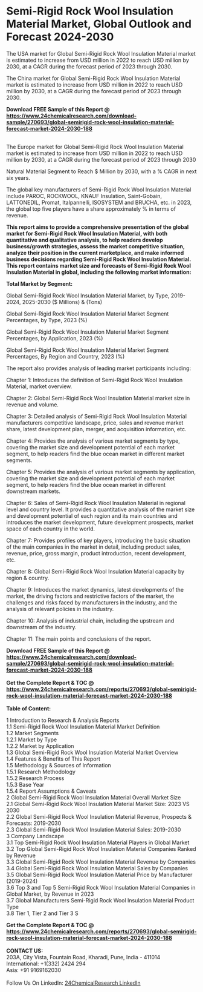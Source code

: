 <h1>Semi-Rigid Rock Wool Insulation Material Market, Global Outlook and Forecast 2024-2030</h1><p>The USA market for Global Semi-Rigid Rock Wool Insulation Material market is estimated to increase from USD million in 2022 to reach USD million by 2030, at a CAGR during the forecast period of 2023 through 2030.</p><p>
</p><p>The China market for Global Semi-Rigid Rock Wool Insulation Material market is estimated to increase from USD million in 2022 to reach USD million by 2030, at a CAGR during the forecast period of 2023 through 2030.</p><div><b>Download FREE Sample of this Report @ 
            <a href="https://www.24chemicalresearch.com/download-sample/270693/global-semirigid-rock-wool-insulation-material-forecast-market-2024-2030-188">
            https://www.24chemicalresearch.com/download-sample/270693/global-semirigid-rock-wool-insulation-material-forecast-market-2024-2030-188</a></b></div><br><p>
</p><p>The Europe market for Global Semi-Rigid Rock Wool Insulation Material market is estimated to increase from USD million in 2022 to reach USD million by 2030, at a CAGR during the forecast period of 2023 through 2030</p><p>
Natural Material Segment to Reach $ Million by 2030, with a % CAGR in next six years.</p><p>
The global key manufacturers of Semi-Rigid Rock Wool Insulation Material include PAROC, ROCKWOOL, KNAUF Insulation, Saint-Gobain, LATTONEDIL, Promat, Italpannelli, ISOSYSTEM and BRUCHA, etc. in 2023, the global top five players have a share approximately % in terms of revenue.</p><p>
<strong>This report aims to provide a comprehensive presentation of the global market for Semi-Rigid Rock Wool Insulation Material, with both quantitative and qualitative analysis, to help readers develop business/growth strategies, assess the market competitive situation, analyze their position in the current marketplace, and make informed business decisions regarding Semi-Rigid Rock Wool Insulation Material. This report contains market size and forecasts of Semi-Rigid Rock Wool Insulation Material in global, including the following market information:</strong></p><p>
</p><p>
<strong>Total Market by Segment:</strong></p><p>
Global Semi-Rigid Rock Wool Insulation Material Market, by Type, 2019-2024, 2025-2030 ($ Millions) &amp; (Tons)</p><p>
Global Semi-Rigid Rock Wool Insulation Material Market Segment Percentages, by Type, 2023 (%)</p><p>
</p><p>
Global Semi-Rigid Rock Wool Insulation Material Market Segment Percentages, by Application, 2023 (%)</p><p>
</p><p>
Global Semi-Rigid Rock Wool Insulation Material Market Segment Percentages, By Region and Country, 2023 (%)</p><p>
</p><p>
The report also provides analysis of leading market participants including:</p><p>
</p><p>
</p><p>
Chapter 1: Introduces the definition of Semi-Rigid Rock Wool Insulation Material, market overview.</p><p>
Chapter 2: Global Semi-Rigid Rock Wool Insulation Material market size in revenue and volume.</p><p>
Chapter 3: Detailed analysis of Semi-Rigid Rock Wool Insulation Material manufacturers competitive landscape, price, sales and revenue market share, latest development plan, merger, and acquisition information, etc.</p><p>
Chapter 4: Provides the analysis of various market segments by type, covering the market size and development potential of each market segment, to help readers find the blue ocean market in different market segments.</p><p>
Chapter 5: Provides the analysis of various market segments by application, covering the market size and development potential of each market segment, to help readers find the blue ocean market in different downstream markets.</p><p>
Chapter 6: Sales of Semi-Rigid Rock Wool Insulation Material in regional level and country level. It provides a quantitative analysis of the market size and development potential of each region and its main countries and introduces the market development, future development prospects, market space of each country in the world.</p><p>
Chapter 7: Provides profiles of key players, introducing the basic situation of the main companies in the market in detail, including product sales, revenue, price, gross margin, product introduction, recent development, etc.</p><p>
Chapter 8: Global Semi-Rigid Rock Wool Insulation Material capacity by region &amp; country.</p><p>
Chapter 9: Introduces the market dynamics, latest developments of the market, the driving factors and restrictive factors of the market, the challenges and risks faced by manufacturers in the industry, and the analysis of relevant policies in the industry.</p><p>
Chapter 10: Analysis of industrial chain, including the upstream and downstream of the industry.</p><p>
Chapter 11: The main points and conclusions of the report.</p><div><b>Download FREE Sample of this Report @ 
            <a href="https://www.24chemicalresearch.com/download-sample/270693/global-semirigid-rock-wool-insulation-material-forecast-market-2024-2030-188">
            https://www.24chemicalresearch.com/download-sample/270693/global-semirigid-rock-wool-insulation-material-forecast-market-2024-2030-188</a></b></div><br><div><b>Get the Complete Report & TOC @ 
            <a href="https://www.24chemicalresearch.com/reports/270693/global-semirigid-rock-wool-insulation-material-forecast-market-2024-2030-188">
            https://www.24chemicalresearch.com/reports/270693/global-semirigid-rock-wool-insulation-material-forecast-market-2024-2030-188</a></b></div><br>
            <b>Table of Content:</b><p>1 Introduction to Research & Analysis Reports<br />
    1.1 Semi-Rigid Rock Wool Insulation Material Market Definition<br />
    1.2 Market Segments<br />
        1.2.1 Market by Type<br />
        1.2.2 Market by Application<br />
    1.3 Global Semi-Rigid Rock Wool Insulation Material Market Overview<br />
    1.4 Features & Benefits of This Report<br />
    1.5 Methodology & Sources of Information<br />
        1.5.1 Research Methodology<br />
        1.5.2 Research Process<br />
        1.5.3 Base Year<br />
        1.5.4 Report Assumptions & Caveats<br />
2 Global Semi-Rigid Rock Wool Insulation Material Overall Market Size<br />
    2.1 Global Semi-Rigid Rock Wool Insulation Material Market Size: 2023 VS 2030<br />
    2.2 Global Semi-Rigid Rock Wool Insulation Material Revenue, Prospects & Forecasts: 2019-2030<br />
    2.3 Global Semi-Rigid Rock Wool Insulation Material Sales: 2019-2030<br />
3 Company Landscape<br />
    3.1 Top Semi-Rigid Rock Wool Insulation Material Players in Global Market<br />
    3.2 Top Global Semi-Rigid Rock Wool Insulation Material Companies Ranked by Revenue<br />
    3.3 Global Semi-Rigid Rock Wool Insulation Material Revenue by Companies<br />
    3.4 Global Semi-Rigid Rock Wool Insulation Material Sales by Companies<br />
    3.5 Global Semi-Rigid Rock Wool Insulation Material Price by Manufacturer (2019-2024)<br />
    3.6 Top 3 and Top 5 Semi-Rigid Rock Wool Insulation Material Companies in Global Market, by Revenue in 2023<br />
    3.7 Global Manufacturers Semi-Rigid Rock Wool Insulation Material Product Type<br />
    3.8 Tier 1, Tier 2 and Tier 3 S</p><div><b>Get the Complete Report & TOC @ 
            <a href="https://www.24chemicalresearch.com/reports/270693/global-semirigid-rock-wool-insulation-material-forecast-market-2024-2030-188">
            https://www.24chemicalresearch.com/reports/270693/global-semirigid-rock-wool-insulation-material-forecast-market-2024-2030-188</a></b></div><br><b>CONTACT US:</b><br>
            203A, City Vista, Fountain Road, Kharadi, Pune, India - 411014<br>
            International: +1(332) 2424 294<br>
            Asia: +91 9169162030 <br><br>
            Follow Us On LinkedIn: <a href="https://www.linkedin.com/company/24chemicalresearch/">24ChemicalResearch LinkedIn</a>